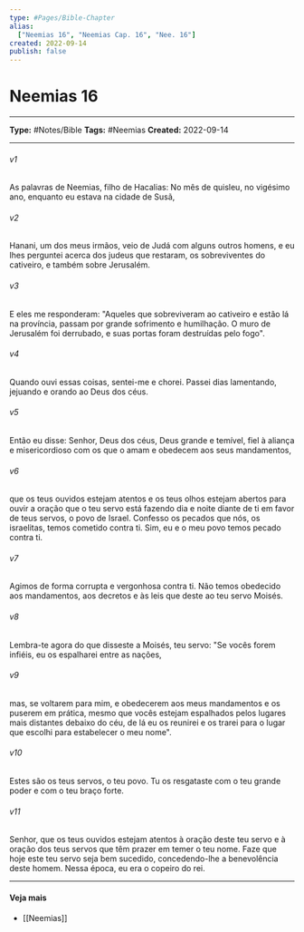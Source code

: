 ```yaml
---
type: #Pages/Bible-Chapter
alias:
  ["Neemias 16", "Neemias Cap. 16", "Nee. 16"]
created: 2022-09-14
publish: false
---
```


# Neemias 16

---

**Type:** #Notes/Bible
**Tags:** #Neemias
**Created:** 2022-09-14

---

###### v1
As palavras de Neemias, filho de Hacalias: No mês de quisleu, no vigésimo ano, enquanto eu estava na cidade de Susã,
###### v2
Hanani, um dos meus irmãos, veio de Judá com alguns outros homens, e eu lhes perguntei acerca dos judeus que restaram, os sobreviventes do cativeiro, e também sobre Jerusalém.
###### v3
E eles me responderam: "Aqueles que sobreviveram ao cativeiro e estão lá na província, passam por grande sofrimento e humilhação. O muro de Jerusalém foi derrubado, e suas portas foram destruídas pelo fogo".
###### v4
Quando ouvi essas coisas, sentei-me e chorei. Passei dias lamentando, jejuando e orando ao Deus dos céus.
###### v5
Então eu disse: Senhor, Deus dos céus, Deus grande e temível, fiel à aliança e misericordioso com os que o amam e obedecem aos seus mandamentos,
###### v6
que os teus ouvidos estejam atentos e os teus olhos estejam abertos para ouvir a oração que o teu servo está fazendo dia e noite diante de ti em favor de teus servos, o povo de Israel. Confesso os pecados que nós, os israelitas, temos cometido contra ti. Sim, eu e o meu povo temos pecado contra ti.
###### v7
Agimos de forma corrupta e vergonhosa contra ti. Não temos obedecido aos mandamentos, aos decretos e às leis que deste ao teu servo Moisés.
###### v8
Lembra-te agora do que disseste a Moisés, teu servo: "Se vocês forem infiéis, eu os espalharei entre as nações,
###### v9
mas, se voltarem para mim, e obedecerem aos meus mandamentos e os puserem em prática, mesmo que vocês estejam espalhados pelos lugares mais distantes debaixo do céu, de lá eu os reunirei e os trarei para o lugar que escolhi para estabelecer o meu nome".
###### v10
Estes são os teus servos, o teu povo. Tu os resgataste com o teu grande poder e com o teu braço forte.
###### v11
Senhor, que os teus ouvidos estejam atentos à oração deste teu servo e à oração dos teus servos que têm prazer em temer o teu nome. Faze que hoje este teu servo seja bem sucedido, concedendo-lhe a benevolência deste homem. Nessa época, eu era o copeiro do rei.


---

#### Veja mais

- [[Neemias]]
